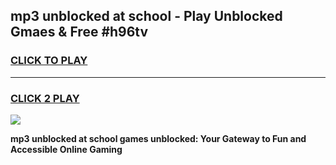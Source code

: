 
## mp3 unblocked at school - Play Unblocked Gmaes & Free #h96tv
<h3>
<a href="https://news.freeplayer.one?title=mp3_unblocked_at_school&ref=27F">CLICK TO PLAY</a></h3>
<hr>

<h3>
<a href="https://news.freeplayer.one?title=mp3_unblocked_at_school&ref=27F">CLICK 2 PLAY</a>
  
</h3>

<a href="https://news.freeplayer.one?title=mp3_unblocked_at_school&ref=27F/"><img src="https://clearcache.store/games.png"></a>


**mp3 unblocked at school games unblocked: Your Gateway to Fun and Accessible Online Gaming**
